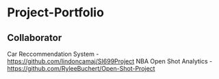 # Project-Portfolio
## Collaborator
Car Reccommendation System - https://github.com/lindoncamaj/SI699Project
NBA Open Shot Analytics - https://github.com/RyleeBuchert/Open-Shot-Project
